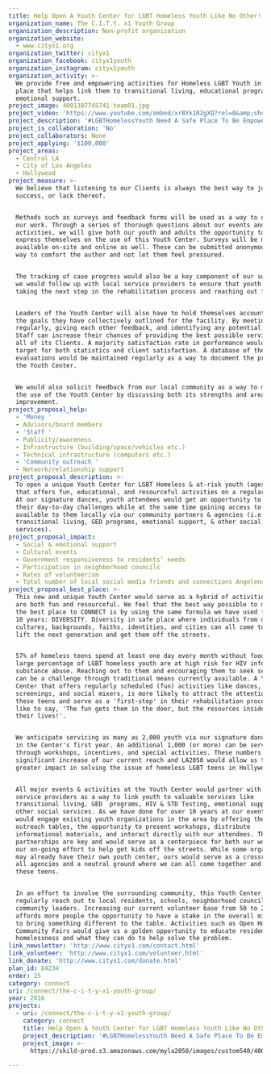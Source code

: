```yaml
---
title: Help Open A Youth Center for LGBT Homeless Youth Like No Other!
organization_name: The C.I.T.Y. x1 Youth Group
organization_description: Non-profit organization
organization_website:
  - www.cityx1.org
organization_twitter: cityx1
organization_facebook: cityx1youth
organization_instagram: cityx1youth
organization_activity: >-
  We provide free and empowering activities for Homeless LGBT Youth in a safe
  place that helps link them to transitional living, educational programs, and
  emotional support.
project_image: 4001387745741-team91.jpg
project_video: 'https://www.youtube.com/embed/xrBYk1R2gXQ?rel=0&amp;showinfo=0'
project_description: '#LGBTHomelessYouth Need A Safe Place To Be Empowered In!'
project_is_collaboration: 'No'
project_collaborators: None
project_applying: '$100,000'
project_areas:
  - Central LA
  - City of Los Angeles
  - Hollywood
project_measure: >-
  We believe that listening to our Clients is always the best way to judge our
  success, or lack thereof.


  Methods such as surveys and feedback forms will be used as a way to evaluate
  our work. Through a series of thorough questions about our events and
  activities, we will give both our youth and adults the opportunity to freely
  express themselves on the use of this Youth Center. Surveys will be made
  available on-site and online as well. These can be submitted anonymously as a
  way to comfort the author and not let them feel pressured.


  The tracking of case progress would also be a key component of our success, as
  we would follow up with local service providers to ensure that youth are
  taking the next step in the rehabilitation process and reaching out for help.


  Leaders of the Youth Center will also have to hold themselves accountable for
  the goals they have collectively outlined for the facility. By meeting
  regularly, giving each other feedback, and identifying any potential issues,
  Staff can increase their chances of providing the best possible service for
  all of its Clients. A majority satisfaction rate in performance would be the
  target for both statistics and client satisfaction. A database of these
  evaluations would be maintained regularly as a way to document the progress of
  the Youth Center.


  We would also solicit feedback from our local community as a way to maximize
  the use of the Youth Center by discussing both its strengths and areas for
  improvement.
project_proposal_help:
  - 'Money '
  - Advisors/board members
  - 'Staff '
  - Publicity/awareness
  - Infrastructure (building/space/vehicles etc.)
  - Technical infrastructure (computers etc.)
  - 'Community outreach '
  - Network/relationship support
project_proposal_description: >-
  To open a unique Youth Center for LGBT Homeless & at-risk youth (ages 14-24)
  that offers fun, educational, and resourceful activities on a regular basis.
  At our signature dances, youth attendees would get an opportunity to escape
  their day-to-day challenges while at the same time gaining access to services
  available to them locally via our community partners & agencies (i.e.
  transitional living, GED programs, emotional support, & other social
  services).
project_proposal_impact:
  - Social & emotional support
  - Cultural events
  - Government responsiveness to residents’ needs
  - Participation in neighborhood councils
  - Rates of volunteerism
  - Total number of local social media friends and connections Angelenos have
project_proposal_best_place: >-
  This new and unique Youth Center would serve as a hybrid of activities that
  are both fun and resourceful. We feel that the best way possible to make L.A.
  the best place to CONNECT is by using the same formula we have used for over
  10 years: DIVERSITY. Diversity in safe place where individuals from different
  cultures, backgrounds, faiths, identities, and cities can all come together to
  lift the next generation and get them off the streets.


  57% of homeless teens spend at least one day every month without food and a
  large percentage of LGBT homeless youth are at high risk for HIV infection &
  substance abuse. Reaching out to them and encouraging them to seek services
  can be a challenge through traditional means currently available. A Youth
  Center that offers regularly scheduled (fun) activities like dances, movie
  screenings, and social mixers, is more likely to attract the attention of
  these teens and serve as a 'first-step' in their rehabilitation process. As we
  like to say, 'The fun gets them in the door, but the resources inside can save
  their lives!'.


  We anticipate servicing as many as 2,000 youth via our signature dances alone
  in the Center's first year. An additional 1,000 (or more) can be serviced
  through workshops, incentives, and special activities. These numbers are a
  significant increase of our current reach and LA2050 would allow us to have a
  greater impact in solving the issue of homeless LGBT teens in Hollywood. 


  All major events & activities at the Youth Center would partner with local
  service providers as a way to link youth to valuable services like
  transitional living, GED  programs, HIV & STD Testing, emotional support, &
  other social services. As we have done for over 10 years at our events, we
  would engage existing youth organizations in the area by offering them
  outreach tables, the opportunity to present workshops, distribute
  informational materials, and interact directly with our attendees. These
  partnerships are key and would serve as a centerpiece for both our work and
  our on-going effort to help get kids off the streets. While some organizations
  may already have their own youth center, ours would serve as a crossroads for
  all agencies and a neutral ground where we can all come together and service
  these teens.


  In an effort to involve the surrounding community, this Youth Center would
  regularly reach out to local residents, schools, neighborhood councils, and
  community leaders. Increasing our current volunteer base from 50 to 200
  affords more people the opportunity to have a stake in the overall mission and
  to bring something different to the table. Activities such as Open Houses and
  Community Fairs would give us a golden opportunity to educate residents on
  homelessness and what they can do to help solve the problem.
link_newsletter: 'http://www.cityx1.com/contact.html'
link_volunteer: 'http://www.cityx1.com/volunteer.html'
link_donate: 'http://www.cityx1.com/donate.html'
plan_id: 84234
order: 25
category: connect
uri: /connect/the-c-i-t-y-x1-youth-group/
year: 2016
projects:
  - uri: /connect/the-c-i-t-y-x1-youth-group/
    category: connect
    title: Help Open A Youth Center for LGBT Homeless Youth Like No Other!
    project_description: '#LGBTHomelessYouth Need A Safe Place To Be Empowered In!'
    project_image: >-
      https://skild-prod.s3.amazonaws.com/myla2050/images/custom540/4001387745741-team91.jpg

---
```

